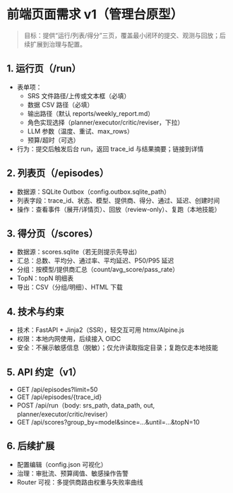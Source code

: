 # 前端页面需求 v1（管理台原型）

> 目标：提供“运行/列表/得分”三页，覆盖最小闭环的提交、观测与回放；后续扩展到治理与配置。

## 1. 运行页（/run）
- 表单项：
  - SRS 文件路径/上传或文本框（必填）
  - 数据 CSV 路径（必填）
  - 输出路径（默认 reports/weekly_report.md）
  - 角色实现选择（planner/executor/critic/reviser，下拉）
  - LLM 参数（温度、重试、max_rows）
  - 预算/超时（可选）
- 行为：提交后触发后台 run，返回 trace_id 与结果摘要；链接到详情

## 2. 列表页（/episodes）
- 数据源：SQLite Outbox（config.outbox.sqlite_path）
- 列表字段：trace_id、状态、模型、提供商、得分、通过、延迟、创建时间
- 操作：查看事件（展开/详情页）、回放（review-only）、复跑（本地技能）

## 3. 得分页（/scores）
- 数据源：scores.sqlite（若无则提示先导出）
- 汇总：总数、平均分、通过率、平均延迟、P50/P95 延迟
- 分组：按模型/提供商汇总（count/avg_score/pass_rate）
- TopN：topN 明细表
- 导出：CSV（分组/明细）、HTML 下载

## 4. 技术与约束
- 技术：FastAPI + Jinja2（SSR），轻交互可用 htmx/Alpine.js
- 权限：本地内网使用，后续接入 OIDC
- 安全：不展示敏感信息（脱敏）；仅允许读取指定目录；复跑仅走本地技能

## 5. API 约定（v1）
- GET /api/episodes?limit=50
- GET /api/episodes/{trace_id}
- POST /api/run（body: srs_path, data_path, out, planner/executor/critic/reviser）
- GET /api/scores?group_by=model&since=...&until=...&topN=10

## 6. 后续扩展
- 配置编辑（config.json 可视化）
- 治理：审批流、预算阈值、敏感操作告警
- Router 可视：多提供商路由权重与失败率曲线
